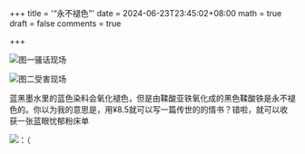 +++
title = '“永不褪色”'
date = 2024-06-23T23:45:02+08:00
math = true                                
draft = false
comments = true

+++

![图一骚话现场](https://pic1.zhimg.com/80/v2-5f0e76d5dee609d877c48cb38792719b_1440w.png)

![图二受害现场](https://pic1.zhimg.com/80/v2-b2c44a3dd57b4455e3d8450be01bde13_1440w.png)

蓝黑墨水里的蓝色染料会氧化褪色，但是由鞣酸亚铁氧化成的黑色鞣酸铁是永不褪色的。你以为我的意思是，用¥8.5就可以写一篇传世的的情书？错啦，就可以收获一张蓝眼忧郁粉床单

![：（](https://picx.zhimg.com/80/v2-2fc8ec73d54529f7cf578fb535e2e890_1440w.gif)
